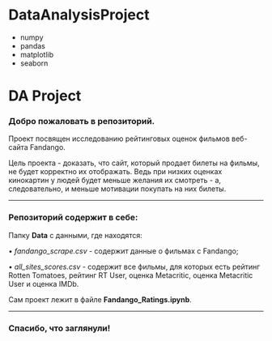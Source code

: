
# DataAnalysisProject

* numpy 
* pandas 
* matplotlib
* seaborn 
# DA Project

### Добро пожаловать в репозиторий.

Проект посвящен исследованию рейтинговых оценок фильмов веб-сайта Fandango. 

Цель проекта - доказать, что сайт, который продает билеты на фильмы, не будет корректно их отображать.  Ведь при низких оценках кинокартин у людей будет меньше желания их смотреть - а, следовательно, и меньше мотивации покупать на них билеты.

---

### Репозиторий содержит в себе: 

Папку **Data** с данными, где находятся:

• _fandango_scrape.csv_  - содержит данные о фильмах с Fandango;

• _all_sites_scores.csv_ - содержит все фильмы, для которых есть рейтинг Rotten Tomatoes, рейтинг RT User, оценка Metacritic, оценка Metacritic User и оценка IMDb.

Сам проект лежит в файле **Fandango_Ratings.ipynb**.

--------
### Спасибо, что заглянули!

